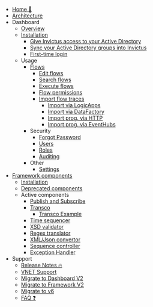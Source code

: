<!-- markdownlint-disable -->

* [Home 🏡](/)
* [Architecture](/architecture/architecture-diagram.md)
* Dashboard
  * [Overview](/dashboard/dashboard.md)
  * [Installation](/dashboard/installation/dashboard-installation.md)
    * [Give Invictus access to your Active Directory](/dashboard/azureADSetup.md)
    * [Sync your Active Directory groups into Invictus](/dashboard/groupmanagement.md)
    * [First-time login](/dashboard/setup.md)
  * Usage
    * [Flows](/dashboard/home.md)
      * [Edit flows](/dashboard/editflows.md)
      * [Search flows](/dashboard/search.md)
      * [Execute flows](/dashboard/messagehandling.md)
      * [Flow permissions](/dashboard/foldermanagement.md)
      * [Import flow traces](/dashboard/import-flows.md)
        * [Import via LogicApps](/dashboard/import-flows-via-la.md)
        * [Import via DataFactory](/framework/datafactorydiagnostics.md)
        * [Import prog. via HTTP](/dashboard/import-flow-prog-via-http.md)
        * [Import prog. via EventHubs](/dashboard/import-flow-prog-via-eh.md)
    * Security
      * [Forgot Password](/dashboard/forgotpassword.md)
      * [Users](/dashboard/usermanagement.md)
      * [Roles](/dashboard/role-management.md)
      * [Auditing](/dashboard/auditing.md)
    * Other
      * [Settings](/dashboard/settings.md)
* [Framework components](/framework/index.md)
  * [Installation](/framework/installation/framework-installation.md)
  * [Deprecated components](/framework/components/deprecated/deprecated-components.md)
  * Active components
    * [Publish and Subscribe](/framework/components/pubsubV2.md)
    * [Transco](/framework/components/transcoV2.md)
      * [Transco Example](/framework/components/transcoV2-Example.md)
    * [Time sequencer](/framework/components/timesequencer.md)
    * [XSD validator](/framework/components/xsd-validator.md)
    * [Regex translator](/framework/components/regextranslation.md)
    * [XML/Json convertor](/framework/components/xmljsonconverter.md)
    * [Sequence controller](/framework/components/sequencecontroller.md)
    * [Exception Handler](/framework/components/exceptionHandler.md)
* Support
  * [Release Notes 🔥](https://github.com/invictus-integration/docs-ifa/releases)
  * [VNET Support](/dashboard/installation/dashboard-vnet.md)
  * [Migrate to Dashboard V2](/dashboard/installation/dashboard-migration.md)
  * [Migrate to Framework V2](/framework/installation/framework-migration.md)
  * [Migrate to v6](/support/v6-migration.md)
  * [FAQ ❓](/dashboard/support/faq.md)

